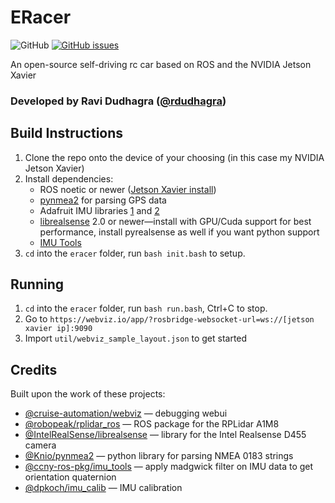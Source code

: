 # ERacer
![GitHub](https://img.shields.io/github/license/rdudhagra/eracer) [![GitHub issues](https://img.shields.io/github/issues/rdudhagra/eracer)](https://github.com/rdudhagra/eracer/issues)

An open-source self-driving rc car based on ROS and the NVIDIA Jetson Xavier
### Developed by Ravi Dudhagra ([@rdudhagra](https://github.com/rdudhagra))

## Build Instructions
1. Clone the repo onto the device of your choosing (in this case my NVIDIA Jetson Xavier)
2. Install dependencies:
    - ROS noetic or newer ([Jetson Xavier install](https://github.com/dusty-nv/jetson-containers))
    - [pynmea2](https://github.com/Knio/pynmea2) for parsing GPS data
    - Adafruit IMU libraries [1](https://github.com/adafruit/Adafruit_CircuitPython_FXOS8700) and [2](https://github.com/adafruit/Adafruit_CircuitPython_FXAS21002C)
    - [librealsense](https://github.com/IntelRealSense/librealsense) 2.0 or newer—install with GPU/Cuda support for best performance, install pyrealsense as well if you want python support
    - [IMU Tools](https://github.com/ccny-ros-pkg/imu_tools)
3. `cd` into the `eracer` folder, run `bash init.bash` to setup.

## Running
1. `cd` into the `eracer` folder, run `bash run.bash`, Ctrl+C to stop.
2. Go to `https://webviz.io/app/?rosbridge-websocket-url=ws://[jetson xavier ip]:9090`
3. Import `util/webviz_sample_layout.json` to get started

## Credits
Built upon the work of these projects:
- [@cruise-automation/webviz](https://github.com/cruise-automation/webviz) — debugging webui 
- [@robopeak/rplidar_ros](https://github.com/robopeak/rplidar_ros) — ROS package for the RPLidar A1M8
- [@IntelRealSense/librealsense](https://github.com/IntelRealSense/librealsense) — library for the Intel Realsense D455 camera
- [@Knio/pynmea2](https://github.com/Knio/pynmea2) — python library for parsing NMEA 0183 strings
- [@ccny-ros-pkg/imu_tools](https://github.com/ccny-ros-pkg/imu_tools) — apply madgwick filter on IMU data to get orientation quaternion
- [@dpkoch/imu_calib](https://github.com/dpkoch/imu_calib) — IMU calibration
